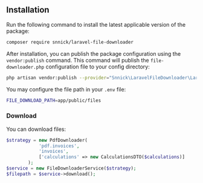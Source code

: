 ## Installation

Run the following command to install the latest applicable version of the package:

```sh
composer require snnick/laravel-file-downloader
```

After installation, you can publish the package configuration using the `vendor:publish` command. This command will publish the `file-downloader.php` configuration file to your config directory:

```sh
php artisan vendor:publish --provider="Snnick\LaravelFileDownloader\LaravelFileDownloaderServiceProvider"
```

You may configure the file path in your `.env` file:

```sh
FILE_DOWNLOAD_PATH=app/public/files
```

### Download

You can download files:

```php
$strategy = new PdfDownloader(
            'pdf.invoices',
            'invoices',
            ['calculations' => new CalculationsDTO($calculations)]
        );
$service = new FileDownloaderService($strategy);
$filepath = $service->download();
```